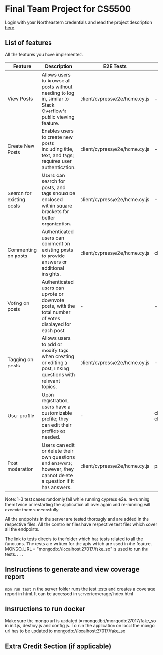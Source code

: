 # Final Team Project for CS5500

Login with your Northeastern credentials and read the project description [here](https://northeastern-my.sharepoint.com/:w:/g/personal/j_mitra_northeastern_edu/ETUqq9jqZolOr0U4v-gexHkBbCTAoYgTx7cUc34ds2wrTA?e=URQpeI).

## List of features

All the features you have implemented. 

| Feature   | Description     | E2E Tests      | Component Tests | Jest Tests     |
|-----------|-----------------|----------------|-----------------|----------------|
| View Posts | Allows users to browse all posts without needing to log in, similar to Stack Overflow's public viewing feature. | client/cypress/e2e/home.cy.js | - | server/tests/question.test.js (lines 118 -184)  |
| Create New Posts | Enables users to create new posts including title, text, and tags; requires user authentication. | client/cypress/e2e/home.cy.js | - | server/tests/question.test.js (lines 186 - 260)   |
| Search for existing posts | Users can search for posts, and tags should be enclosed within square brackets for better organization. | client/cypress/e2e/home.cy.js | - | server/tests/question.test.js (lines 118 -184, call the same api which is used for viewing posts.)   |
| Commenting on posts | Authenticated users can comment on existing posts to provide answers or additional insights. | client/cypress/e2e/home.cy.js | client/cypress/component/answerPage.cy.js | server/tests/answers.test.js, server/tests/newAnswer.test.js   |
| Voting on posts | Authenticated users can upvote or downvote posts, with the total number of votes displayed for each post. | - | - | server/tests/vote.test.js   |
| Tagging on posts | Allows users to add or modify tags when creating or editing a post, linking questions with relevant topics.  | client/cypress/e2e/home.cy.js | - | server/tests/tags.test.js   |
| User profile | Upon registration, users have a customizable profile; they can edit their profiles as needed. | - | client/cypress/component/login.cy.js, client/cypress/component/signup.cy.js| server/tests/userProfile.test.js   |
| Post moderation | Users can edit or delete their own questions and answers; however, they cannot delete a question if it has answers. | client/cypress/e2e/home.cy.js | path/to/test    | server/tests/question.test.js (lines 210 - 310), server/tests/answers.test.js   |

Note: 1-3 test cases randomly fail while running cypress e2e. re-running them twice or restarting the application all over again and re-running will execute them successfully

All the endpoints in the server are tested thorougly and are added in the respective files. All the controller files have respective test files which cover all the endpoints.

The link to tests directs to the folder which has tests related to all the functions. The tests are written for the apis which are used in the feature. MONGO_URL = "mongodb://localhost:27017/fake_so" is used to run the tests.
. . .

## Instructions to generate and view coverage report 
`npm run test` in the server folder runs the jest tests and creates a coverage report in html.
It can be accessed in server/coverage/index.html

## Instructions to run docker
Make sure the mongo url is updated to mongodb://mongodb:27017/fake_so in init.js, destroy.js and config.js. To run the application on local the mongo url has to be updated to mongodb://localhost:27017/fake_so

## Extra Credit Section (if applicable)